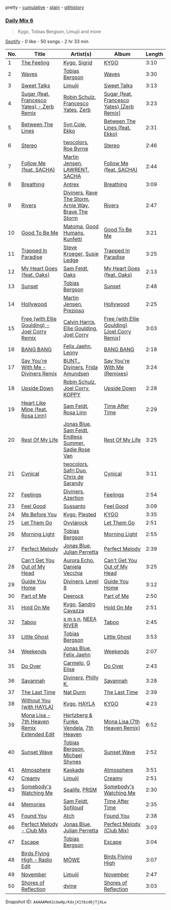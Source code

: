 pretty - [cumulative](/playlists/cumulative/37i9dQZF1E37DfB9BO9G7y.md) - [plain](/playlists/plain/37i9dQZF1E37DfB9BO9G7y) - [githistory](https://github.githistory.xyz/mdn522/spotify-playlist-archive/blob/main/playlists/plain/37i9dQZF1E37DfB9BO9G7y)

### [Daily Mix 6](https://open.spotify.com/playlist/37i9dQZF1E37DfB9BO9G7y)

> Kygo, Tobias Bergson, Limujii and more

[Spotify](https://open.spotify.com/user/spotify) - 0 like - 50 songs - 2 hr 33 min

| No. | Title | Artist(s) | Album | Length |
|---|---|---|---|---|
| 1 | [The Feeling](https://open.spotify.com/track/0tVt6EukkvPm3V0JRP5wzW) | [Kygo](https://open.spotify.com/artist/23fqKkggKUBHNkbKtXEls4), [Sigrid](https://open.spotify.com/artist/4TrraAsitQKl821DQY42cZ) | [KYGO](https://open.spotify.com/album/5BrjR0P59l9SsbODztqs3q) | 3:10 |
| 2 | [Waves](https://open.spotify.com/track/2IeGo6SC3TRmqQxFCW0hAT) | [Tobias Bergson](https://open.spotify.com/artist/0OaBO8SytZzvzAO3NOWiv3) | [Waves](https://open.spotify.com/album/6ent80pUTxQywClxcj0JZT) | 3:30 |
| 3 | [Sweet Talks](https://open.spotify.com/track/5d50X15GmeExikZy9vwShk) | [Limujii](https://open.spotify.com/artist/5wwtmRZaH7K74BXtobQ7tq) | [Sweet Talks](https://open.spotify.com/album/1aF3IycXntDpsN0UoVCncL) | 3:13 |
| 4 | [Sugar \(feat\. Francesco Yates\) \- Zerb Remix](https://open.spotify.com/track/3L6OJHHhcFaMpWDxLRDhKr) | [Robin Schulz](https://open.spotify.com/artist/3t5xRXzsuZmMDkQzgOX35S), [Francesco Yates](https://open.spotify.com/artist/5X1JzPIIonP3u9lA580pPT), [Zerb](https://open.spotify.com/artist/6mDl7lQiLxT0iQ8LYhAlWy) | [Sugar \(feat\. Francesco Yates\) \[Zerb Remix\]](https://open.spotify.com/album/0RfiJDsnTgf2ze27DkFPIU) | 3:23 |
| 5 | [Between The Lines](https://open.spotify.com/track/0dpnXlWWK2Dro5HYJ2vbQQ) | [Syn Cole](https://open.spotify.com/artist/6i1GVNJCyyssRwXmnaeEFH), [Ekko](https://open.spotify.com/artist/4QKGlPUIuL7IzE4vsVwIu6) | [Between The Lines \(feat\. Ekko\)](https://open.spotify.com/album/57HtyyDWgJ3YP292lqLEaP) | 2:31 |
| 6 | [Stereo](https://open.spotify.com/track/3ekheCAmDutf88rPe0WQU1) | [twocolors](https://open.spotify.com/artist/7ACEUD7UsmmXrnj4OLt8f9), [Roe Byrne](https://open.spotify.com/artist/6LjXRw1jZBtm5zCuorBJGg) | [Stereo](https://open.spotify.com/album/1tuvLXYPZgkyxDVM1ePw4w) | 2:46 |
| 7 | [Follow Me \(feat\. SACHA\)](https://open.spotify.com/track/5xct8L2ov4IwB5J8LEx91z) | [Martin Jensen](https://open.spotify.com/artist/4ehtJnVumNf6xzSCDk8aLB), [LAWRENT](https://open.spotify.com/artist/0O9m6ZuAAvUOhT6OgbtAmI), [SACHA](https://open.spotify.com/artist/1VP5hxNzge9bfbtDvCJwFG) | [Follow Me \(feat\. SACHA\)](https://open.spotify.com/album/4wNTgfzwbiFDh9i6RWv1ER) | 2:44 |
| 8 | [Breathing](https://open.spotify.com/track/4BC8alhi1enJNNUVyX8aaK) | [Antrex](https://open.spotify.com/artist/5hOuIXHYebxxydOAEtHVbm) | [Breathing](https://open.spotify.com/album/2mdzKWpaDcjPvf2zgVBNJj) | 3:09 |
| 9 | [Rivers](https://open.spotify.com/track/0lkygqhrrxLn4bbHMiNv9m) | [Diviners](https://open.spotify.com/artist/22lnnGKlaDxk8sfzCNRJuA), [Rave The Storm](https://open.spotify.com/artist/3QTfWGqj5EJ029w8ExpOli), [Arnie Way](https://open.spotify.com/artist/5cHBng7fvXk2Ea8UcyR5ct), [Brave The Storm](https://open.spotify.com/artist/6DPd6AkhKbj2qYKHULOU77) | [Rivers](https://open.spotify.com/album/0t5QVCJE5oTgwbWAe8Wvri) | 2:47 |
| 10 | [Good To Be Me](https://open.spotify.com/track/5usmbknfXzvvIWNPJf87ZO) | [Matoma](https://open.spotify.com/artist/4YXycRbyyAE0wozTk7QMEq), [Good Humans](https://open.spotify.com/artist/66DcMpiCLGdsHffqTqkjow), [Kunfetti](https://open.spotify.com/artist/3zH0Yb1s0LCUCbyTe1zreE) | [Good To Be Me](https://open.spotify.com/album/3ta802xqmzMeSdGKEsJaOY) | 3:21 |
| 11 | [Trapped In Paradise](https://open.spotify.com/track/4WEwD0fcXdxm1hPfPipuEE) | [Steve Kroeger](https://open.spotify.com/artist/3RuKMixE6jnuXqEx1Jy1om), [Susie Ledge](https://open.spotify.com/artist/2IuTspiSwgQQs4LmvNSBIZ) | [Trapped In Paradise](https://open.spotify.com/album/1fIQSpdCWiX78K5O0UZYte) | 3:25 |
| 12 | [My Heart Goes \(feat\. Oaks\)](https://open.spotify.com/track/5w3RgZoLVUp2jKONPZ2JVe) | [Sam Feldt](https://open.spotify.com/artist/20gsENnposVs2I4rQ5kvrf), [Oaks](https://open.spotify.com/artist/1X2sRzO3K7Uvry9JWbG2iO) | [My Heart Goes \(feat\. Oaks\)](https://open.spotify.com/album/4ldeQvtnsa2PrA1ergNyMS) | 2:13 |
| 13 | [Sunset](https://open.spotify.com/track/5qbp5IVu2YjM4Zt3r1xXnD) | [Tobias Bergson](https://open.spotify.com/artist/0OaBO8SytZzvzAO3NOWiv3) | [Sunset](https://open.spotify.com/album/2E3gsg5ePaW7A4vrX2hm3E) | 2:48 |
| 14 | [Hollywood](https://open.spotify.com/track/1n2zcm9jlZA5g82K6rE9cB) | [Martin Jensen](https://open.spotify.com/artist/4ehtJnVumNf6xzSCDk8aLB), [Prezioso](https://open.spotify.com/artist/3iMzbvXlgNUpoFccD60bvr) | [Hollywood](https://open.spotify.com/album/5SQuqccOnKASxj94o2C5ro) | 2:25 |
| 15 | [Free \(with Ellie Goulding\) \- Joel Corry Remix](https://open.spotify.com/track/5BZdyRrJ1uBLGoXWtg2lFK) | [Calvin Harris](https://open.spotify.com/artist/7CajNmpbOovFoOoasH2HaY), [Ellie Goulding](https://open.spotify.com/artist/0X2BH1fck6amBIoJhDVmmJ), [Joel Corry](https://open.spotify.com/artist/6DgP9otnZw5z6daOntINxp) | [Free \(with Ellie Goulding\) \[Joel Corry Remix\]](https://open.spotify.com/album/60clrfno0vl6igr1VXG6xT) | 3:03 |
| 16 | [BANG BANG](https://open.spotify.com/track/0eJSm2G0t3XX4SUuU1aSaH) | [Felix Jaehn](https://open.spotify.com/artist/4bL2B6hmLlMWnUEZnorEtG), [Leony](https://open.spotify.com/artist/2NpPlwwDVYR5dIj0F31EcC) | [BANG BANG](https://open.spotify.com/album/7eE2cLGRCyAMeCgzycZ2s2) | 2:18 |
| 17 | [Say You're With Me \- Diviners Remix](https://open.spotify.com/track/14BlS31TU1WzUW0rrEpDGq) | [BUNT.](https://open.spotify.com/artist/2CpLIMBoE2ZzyY3ZBCRZ7j), [Diviners](https://open.spotify.com/artist/22lnnGKlaDxk8sfzCNRJuA), [Frida Amundsen](https://open.spotify.com/artist/7bWpniIKlAHKaXyn3BFPlr) | [Say You're With Me \(Remixes\)](https://open.spotify.com/album/1ywzIjv4Q6qxd1XtKcNS7F) | 3:24 |
| 18 | [Upside Down](https://open.spotify.com/track/67xGM8XQ3U4GCpSTr5XN9s) | [Robin Schulz](https://open.spotify.com/artist/3t5xRXzsuZmMDkQzgOX35S), [Joel Corry](https://open.spotify.com/artist/6DgP9otnZw5z6daOntINxp), [KOPPY](https://open.spotify.com/artist/5SfqIMwBJ7wD419vvb33mO) | [Upside Down](https://open.spotify.com/album/7d9ysVySNJRc1xAYX63ts9) | 2:28 |
| 19 | [Heart Like Mine \(feat\. Rosa Linn\)](https://open.spotify.com/track/6MSToSjBiwR10rDbk0k30r) | [Sam Feldt](https://open.spotify.com/artist/20gsENnposVs2I4rQ5kvrf), [Rosa Linn](https://open.spotify.com/artist/46xBNx0j6cwY6sD9LgMTm1) | [Time After Time](https://open.spotify.com/album/2Cx2YJ3A63ywLbsP8zLUj8) | 2:29 |
| 20 | [Rest Of My Life](https://open.spotify.com/track/4OvFFy9nniyG6CsI86yNGL) | [Jonas Blue](https://open.spotify.com/artist/1HBjj22wzbscIZ9sEb5dyf), [Sam Feldt](https://open.spotify.com/artist/20gsENnposVs2I4rQ5kvrf), [Endless Summer](https://open.spotify.com/artist/3E0d6yF8knEtWluzLbxCVA), [Sadie Rose Van](https://open.spotify.com/artist/26WIQmMRRABfsQCIhwtNns) | [Rest Of My Life](https://open.spotify.com/album/7zeA4kJCW5R6Qef90r2zQM) | 3:25 |
| 21 | [Cynical](https://open.spotify.com/track/4fLnoXqsxHZFvGKppc7kCr) | [twocolors](https://open.spotify.com/artist/7ACEUD7UsmmXrnj4OLt8f9), [Safri Duo](https://open.spotify.com/artist/2UOx6w3eHpPKc3RBnNV3Rl), [Chris de Sarandy](https://open.spotify.com/artist/3xAB6KlDT1mrv1y74c3H3X) | [Cynical](https://open.spotify.com/album/4vkCsDg2I4j0vo2lpBgiWa) | 3:11 |
| 22 | [Feelings](https://open.spotify.com/track/7wUW5qYK19RlL6ljqDbc5x) | [Diviners](https://open.spotify.com/artist/22lnnGKlaDxk8sfzCNRJuA), [Azertion](https://open.spotify.com/artist/2UsZKeB2olmMd3wAUxRC6G) | [Feelings](https://open.spotify.com/album/6bgdgylfzmjqqeV8ztYoR5) | 2:54 |
| 23 | [Feel Good](https://open.spotify.com/track/0tHktnwfi9cuLLsGzGVE5Z) | [Sussanto](https://open.spotify.com/artist/5JVgXMNYmtoUUOYWRbE3Wy) | [Feel Good](https://open.spotify.com/album/1CqMWHJNGroyG2X4IJqNYV) | 3:09 |
| 24 | [Me Before You](https://open.spotify.com/track/3zLIKAkrLLwzNe4RsD5EBC) | [Kygo](https://open.spotify.com/artist/23fqKkggKUBHNkbKtXEls4), [Plested](https://open.spotify.com/artist/2nJYGgfTf2846LtVB3AES8) | [KYGO](https://open.spotify.com/album/5BrjR0P59l9SsbODztqs3q) | 3:35 |
| 25 | [Let Them Go](https://open.spotify.com/track/2wHiAuces6Gx8XXIxMF3aj) | [Ovylarock](https://open.spotify.com/artist/7uZMXO3gbowmkDv6P2c8nD) | [Let Them Go](https://open.spotify.com/album/4wz6fbbQiEvXiTmtAOKF6K) | 2:51 |
| 26 | [Morning Light](https://open.spotify.com/track/70rKXJX8km6eanWyXfft6D) | [Tobias Bergson](https://open.spotify.com/artist/0OaBO8SytZzvzAO3NOWiv3) | [Morning Light](https://open.spotify.com/album/6cQic8ZQ3UTqJzv1CBj67N) | 2:55 |
| 27 | [Perfect Melody](https://open.spotify.com/track/17XwUcwd6SmoypiA3tIwHH) | [Jonas Blue](https://open.spotify.com/artist/1HBjj22wzbscIZ9sEb5dyf), [Julian Perretta](https://open.spotify.com/artist/2JLl6rSFWx9YuSPLcLhkAG) | [Perfect Melody](https://open.spotify.com/album/5dnpfIyc6hbO2HO5bIaj6L) | 2:39 |
| 28 | [Can't Get You Out of My Head](https://open.spotify.com/track/5bBI8M52woXjca2WUWITXq) | [Aurora Echo](https://open.spotify.com/artist/5BFiuSXeviJNM0Odqtxvhk), [Daniela Vecchia](https://open.spotify.com/artist/2RmULtlnMKGWCDXPxkNK4z) | [Can't Get You Out of My Head](https://open.spotify.com/album/3K4BtEHseUNMZjL2WI1TYc) | 3:25 |
| 29 | [Guide You Home](https://open.spotify.com/track/26k2oNy7Ps75NSxiHKjP1W) | [Diviners](https://open.spotify.com/artist/22lnnGKlaDxk8sfzCNRJuA), [Level 8](https://open.spotify.com/artist/7GHpLKwhlOEzggNhtgQaYv) | [Guide You Home](https://open.spotify.com/album/4NRH0zEwYAIvZyZUMk4nsb) | 3:12 |
| 30 | [Part of Me](https://open.spotify.com/track/4pPCQATIQCESmDKMBItP9V) | [Deerock](https://open.spotify.com/artist/3BCouSmFlw2lHBmJmi1umh) | [Part of Me](https://open.spotify.com/album/5WzTtCrxO3AdbUjpzFhUFR) | 2:50 |
| 31 | [Hold On Me](https://open.spotify.com/track/4aPX3IT9cskOWmeZvOYc5s) | [Kygo](https://open.spotify.com/artist/23fqKkggKUBHNkbKtXEls4), [Sandro Cavazza](https://open.spotify.com/artist/5JYo7gm2dkyLLlWHjxS7Dy) | [Hold On Me](https://open.spotify.com/album/4gnk9fBYQyrqdoTEqvlhzO) | 2:51 |
| 32 | [Taboo](https://open.spotify.com/track/22D2HG3HkvZ8qTptBq5007) | [s m s n](https://open.spotify.com/artist/7fU0fsPj1ovHWHWghGl65T), [NEEA RIVER](https://open.spotify.com/artist/5jemNidRiClsst6gsciQzw) | [Taboo](https://open.spotify.com/album/5TZskViweMf8XTXPRZs6kp) | 2:45 |
| 33 | [Little Ghost](https://open.spotify.com/track/6dHseRMQ8MXY0mpvqiWCCv) | [Tobias Bergson](https://open.spotify.com/artist/0OaBO8SytZzvzAO3NOWiv3) | [Little Ghost](https://open.spotify.com/album/7nvwGW8UOLu16msfiWtK2U) | 3:53 |
| 34 | [Weekends](https://open.spotify.com/track/3JlHRjPt2TNB9h7VFf0im2) | [Jonas Blue](https://open.spotify.com/artist/1HBjj22wzbscIZ9sEb5dyf), [Felix Jaehn](https://open.spotify.com/artist/4bL2B6hmLlMWnUEZnorEtG) | [Weekends](https://open.spotify.com/album/68Ph2nuIeP3e0vzRxrUmkh) | 2:07 |
| 35 | [Do Over](https://open.spotify.com/track/701r4M2WMSsgIyEqERbtxO) | [Carmelo](https://open.spotify.com/artist/7CTFEDXwOSOCPCNWvvhg5u), [G Elise](https://open.spotify.com/artist/2s5quEIy7hnmH2mDIHZS5Y) | [Do Over](https://open.spotify.com/album/4Tc2Y3jUosz6Tnj6UJo0gh) | 2:43 |
| 36 | [Savannah](https://open.spotify.com/track/0ZdUHFxifUJNqo7G4aJzoF) | [Diviners](https://open.spotify.com/artist/22lnnGKlaDxk8sfzCNRJuA), [Philly K.](https://open.spotify.com/artist/1v8lhkt5jZgHT8xi1wYNUS) | [Savannah](https://open.spotify.com/album/71cGzXXQV7S3GWFIS57IO5) | 3:28 |
| 37 | [The Last Time](https://open.spotify.com/track/23z63OEx2ij2wpKqJVFVSW) | [Nat Dunn](https://open.spotify.com/artist/6uNiUxDeo17yUnA472Zhni) | [The Last Time](https://open.spotify.com/album/73eILXztHqG9yzVTkij2Bi) | 2:39 |
| 38 | [Without You \(with HAYLA\)](https://open.spotify.com/track/6L9UuUMs32tHkwPufnmZee) | [Kygo](https://open.spotify.com/artist/23fqKkggKUBHNkbKtXEls4), [HAYLA](https://open.spotify.com/artist/4yX6mpMyBGf9UfvBB8JJrc) | [KYGO](https://open.spotify.com/album/5BrjR0P59l9SsbODztqs3q) | 4:23 |
| 39 | [Mona Lisa \- 7th Heaven Remix Extended Edit](https://open.spotify.com/track/32hdoOTJamj1r706faY4CO) | [Hertzberg & Funke](https://open.spotify.com/artist/5ji1XXd4srakGMHk5emPQN), [Vendela](https://open.spotify.com/artist/7Kwe4nMN8048nasKs0M5gG), [7th Heaven](https://open.spotify.com/artist/5pflJc47McwW2cNXOKCtSi) | [Mona Lisa \(7th Heaven Remix\)](https://open.spotify.com/album/1rQod0TN8jVJ3fFvL3DGEQ) | 6:52 |
| 40 | [Sunset Wave](https://open.spotify.com/track/3kD8Ed75AXHuzNmny7BUiO) | [Tobias Bergson](https://open.spotify.com/artist/0OaBO8SytZzvzAO3NOWiv3), [Michael Shynes](https://open.spotify.com/artist/1hoLjrdiXJoP9abACQNgx3) | [Sunset Wave](https://open.spotify.com/album/6g6IczQEJIyuG8QVKLEg6k) | 2:52 |
| 41 | [Atmosphere](https://open.spotify.com/track/5jozNdKPygoaSZhPJMP3eD) | [Kaskade](https://open.spotify.com/artist/6TQj5BFPooTa08A7pk8AQ1) | [Atmosphere](https://open.spotify.com/album/1qs7129KLTOZkPb28az8ku) | 3:51 |
| 42 | [Creamy](https://open.spotify.com/track/02CzK0pjTB9ZnlKLlzHs4E) | [Limujii](https://open.spotify.com/artist/5wwtmRZaH7K74BXtobQ7tq) | [Creamy](https://open.spotify.com/album/3opjbSQ1McMLe8WICEe2I2) | 2:51 |
| 43 | [Somebody's Watching Me](https://open.spotify.com/track/0uFuJkuMxjJB3Gpe87hJtD) | [Sealife](https://open.spotify.com/artist/0hqL32qd5sIFvWQXVtccIa), [PRSM](https://open.spotify.com/artist/3sWBYLIL9PPIP2HvQW8gP9) | [Somebody's Watching Me](https://open.spotify.com/album/35GQpg0D2JqbCq7WT8ZHTR) | 2:30 |
| 44 | [Memories](https://open.spotify.com/track/2bFvL9AD1tyYi2atpdnIrC) | [Sam Feldt](https://open.spotify.com/artist/20gsENnposVs2I4rQ5kvrf), [Sofiloud](https://open.spotify.com/artist/6pGgP4CDlYMumihpD3CAwm) | [Time After Time](https://open.spotify.com/album/2Cx2YJ3A63ywLbsP8zLUj8) | 2:35 |
| 45 | [Found You](https://open.spotify.com/track/3kyNj2IhnsCW4wyoMSDeF6) | [Atch](https://open.spotify.com/artist/1RXmgjI1slIFaZZHN0Q22V) | [Found You](https://open.spotify.com/album/2dKfPgyJ25jQVBoylSmeNU) | 2:38 |
| 46 | [Perfect Melody \- Club Mix](https://open.spotify.com/track/2zKNGY1gp8BCaJ34sPoaSJ) | [Jonas Blue](https://open.spotify.com/artist/1HBjj22wzbscIZ9sEb5dyf), [Julian Perretta](https://open.spotify.com/artist/2JLl6rSFWx9YuSPLcLhkAG) | [Perfect Melody \(Club Mix\)](https://open.spotify.com/album/00r56ACscqhbPHsPYuUEyw) | 3:03 |
| 47 | [Escape](https://open.spotify.com/track/7hYT9hqQWoqV2FsCnd3eOX) | [Tobias Bergson](https://open.spotify.com/artist/0OaBO8SytZzvzAO3NOWiv3) | [Escape](https://open.spotify.com/album/1xUg5I48NFmsizQGSNrcsP) | 3:04 |
| 48 | [Birds Flying High \- Radio Edit](https://open.spotify.com/track/4IjkbMn06CkqRLhbMKbx6J) | [MÖWE](https://open.spotify.com/artist/4S8NmgM7oJ188sKp1waZpy) | [Birds Flying High](https://open.spotify.com/album/2SSUukqcHHOkpmWunVX3fm) | 3:07 |
| 49 | [November](https://open.spotify.com/track/4s9nCcatJoRsnQo4BQNZNi) | [Limujii](https://open.spotify.com/artist/5wwtmRZaH7K74BXtobQ7tq) | [November](https://open.spotify.com/album/0nSLDpgTyy8RXQlWtvvwPW) | 2:47 |
| 50 | [Shores of Reflection](https://open.spotify.com/track/2fEjoPcl3mVDOalUkwlGNv) | [dvine](https://open.spotify.com/artist/3VV2pfR0CoFp9JbX6PsaLs) | [Shores of Reflection](https://open.spotify.com/album/2sU85axzUdqldO5gIFZBSH) | 3:03 |

Snapshot ID: `AAAAAMe61cbwHp/KdsjX1t6zd6jTjXLw`
